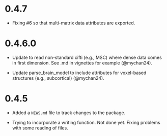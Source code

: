 # 0.4.7

* Fixing #6 so that multi-matrix data attributes are exported.


# 0.4.6.0

* Update to read non-standard cifti (e.g., MSC) where dense data comes in first dimension. See .md in vignettes for example (@mychan24).

* Update parse_brain_model to include attributes for voxel-based structures (e.g., subcortical) (@mychan24).


# 0.4.5

* Added a `NEWS.md` file to track changes to the package.

* Trying to incorporate a writing function.  Not done yet.  Fixing problems 
with some reading of files.


